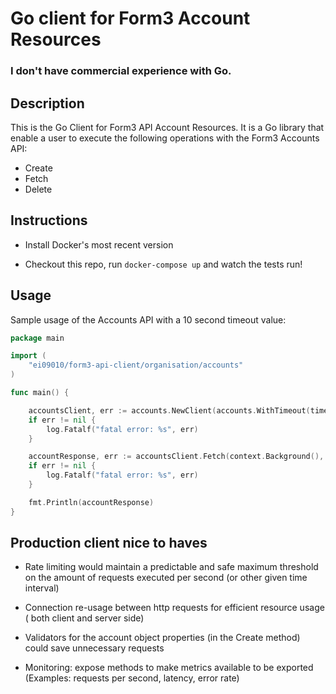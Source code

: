# Go client for Form3 Account Resources

### I don't have commercial experience with Go.

## Description

This is the Go Client for Form3 API Account Resources. It is a Go library that enable a user to execute the following operations with the Form3 Accounts API:

- Create
- Fetch
- Delete

## Instructions

 - Install Docker's most recent version

 - Checkout this repo, run `docker-compose up` and watch the tests run!

## Usage

Sample usage of the Accounts API with a 10 second timeout value:

```go
package main

import (
	"ei09010/form3-api-client/organisation/accounts"
)

func main() {

	accountsClient, err := accounts.NewClient(accounts.WithTimeout(time.Duration(10 * time.Second)))
	if err != nil {
		log.Fatalf("fatal error: %s", err)
	}

	accountResponse, err := accountsClient.Fetch(context.Background(), uuid.MustParse("ad27e265-9605-4b4b-a0e5-3003ea9cc4dc"))
	if err != nil {
		log.Fatalf("fatal error: %s", err)
	}

	fmt.Println(accountResponse)
}
```

## Production client nice to haves

- Rate limiting would maintain a predictable and safe maximum threshold on the amount of requests executed per second (or other given time interval)

- Connection re-usage between http requests for efficient resource usage ( both client and server side)

- Validators for the account object properties (in the Create method) could save unnecessary requests

- Monitoring: expose methods to make metrics available to be exported (Examples: requests per second, latency, error rate) 